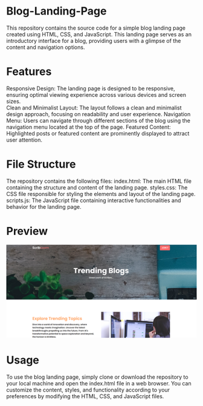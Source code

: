 # Blog-Landing-Page
This repository contains the source code for a simple blog landing page created using HTML, CSS, and JavaScript. This landing page serves as an introductory interface for a blog, providing users with a glimpse of the content and navigation options.

# Features
Responsive Design: The landing page is designed to be responsive, ensuring optimal viewing experience across various devices and screen sizes.    
Clean and Minimalist Layout: The layout follows a clean and minimalist design approach, focusing on readability and user experience.
Navigation Menu: Users can navigate through different sections of the blog using the navigation menu located at the top of the page.
Featured Content: Highlighted posts or featured content are prominently displayed to attract user attention.

# File Structure
The repository contains the following files:
index.html: The main HTML file containing the structure and content of the landing page.
styles.css: The CSS file responsible for styling the elements and layout of the landing page.
scripts.js: The JavaScript file containing interactive functionalities and behavior for the landing page.

# Preview
![preview](https://github.com/SANJAYSS-SRM-26/Blog-Landing-Page/blob/main/preview.png)
# Usage
To use the blog landing page, simply clone or download the repository to your local machine and open the index.html file in a web browser. You can customize the content, styles, and functionality according to your preferences by modifying the HTML, CSS, and JavaScript files.
